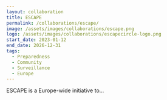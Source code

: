 ```yaml
---
layout: collaboration
title: ESCAPE
permalink: /collaborations/escape/
image: /assets/images/collaborations/escape.png
logo: /assets/images/collaborations/escapecircle-logo.png
start_date: 2023-01-12
end_date: 2026-12-31
tags:
  - Preparedness
  - Community
  - Surveillance
  - Europe
---
```


ESCAPE is a Europe-wide initiative to...
